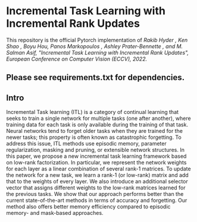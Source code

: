 # Incremental Task Learning with Incremental Rank Updates

This repository is the official Pytorch implementation of *Rakib Hyder , Ken Shao , Boyu Hou, Panos Markopoulos ,
Ashley Prater-Bennette , and M. Salman Asif, "Incremental Task Learning with Incremental Rank Updates", European Conference on Computer Vision (ECCV), 2022.*

## Please see requirements.txt for dependencies.
## Intro
Incremental Task learning (ITL) is a category of continual learning that seeks to train a single network for multiple tasks (one after another), where training data for each task is only available during the training of that task. Neural networks tend to forget older tasks when they are trained for the newer tasks; this property is often known as catastrophic forgetting. To address this issue, ITL methods use episodic memory, parameter regularization, masking and pruning, or extensible network structures. In this paper, we propose a new incremental task learning framework based on low-rank factorization. In particular, we represent the network weights for each layer as a linear combination of several rank-1 matrices. To update the network for a new task, we learn a rank-1 (or low-rank) matrix and add that to the weights of every layer. We also introduce an additional selector vector that assigns different weights to the low-rank matrices learned for the previous tasks. We show that our approach performs better than the current state-of-the-art methods in terms of accuracy and forgetting. Our method also offers better memory efficiency compared to episodic memory- and mask-based approaches.
